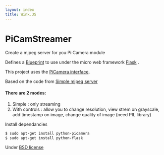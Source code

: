 ```yaml
---
layout: index
title: Wink.JS
---
```


# PiCamStreamer

Create a mjpeg server for you Pi Camera module

Defines a [Blueprint](http://flask.pocoo.org/docs/blueprints/) to use under the micro web framework [Flask](http://flask.pocoo.org/) .

This project uses the [PiCamera interface](https://github.com/waveform80/picamera/).

Based on the code from [Simple mjpeg server](https://gist.github.com/n3wtron/4624820)

#### There are 2 modes:

1. Simple : only streaming
2. With controls : allow you to change resolution, view strem on grayscale, add timestamp on image, change quality of image (need PIL library) 

Install dependancies

```bash
$ sudo apt-get install python-picamera
$ sudo apt-get install python-flask
```

Under [BSD license](https://raw.github.com/nioto/PiCamStreamer/master/LICENSE)


